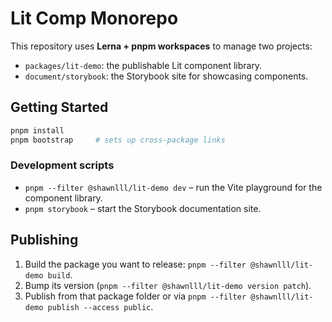 # Lit Comp Monorepo

This repository uses **Lerna + pnpm workspaces** to manage two projects:

- `packages/lit-demo`: the publishable Lit component library.
- `document/storybook`: the Storybook site for showcasing components.

## Getting Started

```bash
pnpm install
pnpm bootstrap     # sets up cross-package links
```

### Development scripts

- `pnpm --filter @shawnlll/lit-demo dev` – run the Vite playground for the component library.
- `pnpm storybook` – start the Storybook documentation site.

## Publishing

1. Build the package you want to release: `pnpm --filter @shawnlll/lit-demo build`.
2. Bump its version (`pnpm --filter @shawnlll/lit-demo version patch`).
3. Publish from that package folder or via `pnpm --filter @shawnlll/lit-demo publish --access public`.
